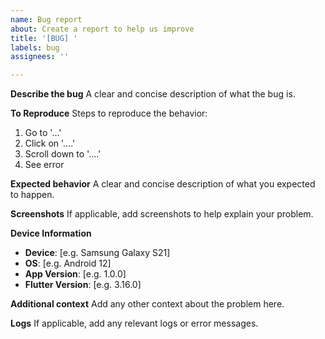 ```yaml
---
name: Bug report
about: Create a report to help us improve
title: '[BUG] '
labels: bug
assignees: ''

---
```


**Describe the bug**
A clear and concise description of what the bug is.

**To Reproduce**
Steps to reproduce the behavior:
1. Go to '...'
2. Click on '....'
3. Scroll down to '....'
4. See error

**Expected behavior**
A clear and concise description of what you expected to happen.

**Screenshots**
If applicable, add screenshots to help explain your problem.

**Device Information**
- **Device**: [e.g. Samsung Galaxy S21]
- **OS**: [e.g. Android 12]
- **App Version**: [e.g. 1.0.0]
- **Flutter Version**: [e.g. 3.16.0]

**Additional context**
Add any other context about the problem here.

**Logs**
If applicable, add any relevant logs or error messages.
